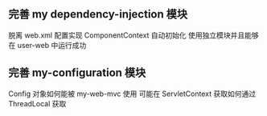 ## 完善 my dependency-injection 模块
脱离 web.xml 配置实现 ComponentContext 自动初始化
使用独立模块并且能够在 user-web 中运行成功
## 完善 my-configuration 模块
Config 对象如何能被 my-web-mvc 使用
可能在 ServletContext 获取如何通过 ThreadLocal 获取
